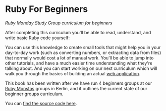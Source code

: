 # Ruby For Beginners

*[Ruby Monday Study Group](http://rubymonstas.org) curriculum for beginners*

After completing this curriculum you'll be able to read, understand, and write
basic Ruby code yourself:

You can use this knowledge to create small tools that might help you in your
day-to-day work (such as converting numbers, or extracting data from files)
that normally would cost a lot of manual work. You'll be able to jump into
other tutorials, and have a much easier time understanding what they're
talking about. And you can start working on our next curriculum which will
walk you through the basics of building an actual
[web application](http://web-applications-for-beginners.rubymonstas.org).

This book has been written after we have run 4 beginners groups at our [Ruby
Monstas](http://rubymonstas.org) groups in Berlin, and it outlines the current
state of our beginner groups curriculum.

You can [find the source code here](https://github.com/rubymonsters/ruby-for-beginners).

